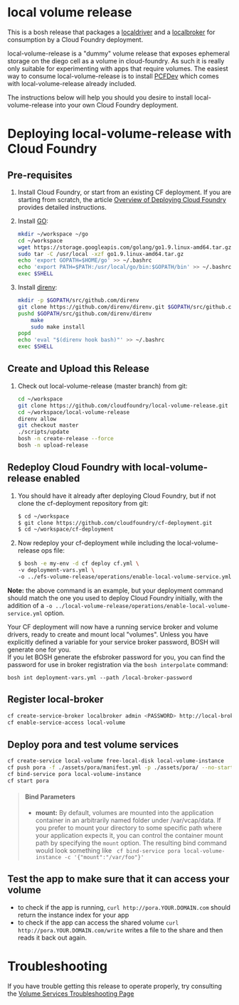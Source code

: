# local volume release
This is a bosh release that packages a [localdriver](https://github.com/cloudfoundry-incubator/localdriver) and a [localbroker](https://github.com/cloudfoundry-incubator/localbroker) for consumption by a Cloud Foundry deployment.

local-volume-release is a "dummy" volume release that exposes ephemeral storage on the diego cell as a volume in cloud-foundry.  As such it is really only suitable for experimenting with apps that require volumes.  The easiest way to consume local-volume-release is to install [PCFDev](https://docs.pivotal.io/pcf-dev/) which comes with local-volume-release already included.

The instructions below will help you should you desire to install local-volume-release into your own Cloud Foundry deployment.

# Deploying local-volume-release with Cloud Foundry

## Pre-requisites

1. Install Cloud Foundry, or start from an existing CF deployment.  If you are starting from scratch, the article [Overview of Deploying Cloud Foundry](https://docs.cloudfoundry.org/deploying/index.html) provides detailed instructions.

1. Install [GO](https://golang.org/dl/):

    ```bash
    mkdir ~/workspace ~/go
    cd ~/workspace
    wget https://storage.googleapis.com/golang/go1.9.linux-amd64.tar.gz
    sudo tar -C /usr/local -xzf go1.9.linux-amd64.tar.gz
    echo 'export GOPATH=$HOME/go' >> ~/.bashrc
    echo 'export PATH=$PATH:/usr/local/go/bin:$GOPATH/bin' >> ~/.bashrc
    exec $SHELL
    ```

1. Install [direnv](https://github.com/direnv/direnv#from-source):

    ```bash
    mkdir -p $GOPATH/src/github.com/direnv
    git clone https://github.com/direnv/direnv.git $GOPATH/src/github.com/direnv/direnv
    pushd $GOPATH/src/github.com/direnv/direnv
        make
        sudo make install
    popd
    echo 'eval "$(direnv hook bash)"' >> ~/.bashrc
    exec $SHELL
    ```

## Create and Upload this Release

1. Check out local-volume-release (master branch) from git:

    ```bash
    cd ~/workspace
    git clone https://github.com/cloudfoundry/local-volume-release.git
    cd ~/workspace/local-volume-release
    direnv allow
    git checkout master
    ./scripts/update
    bosh -n create-release --force 
    bosh -n upload-release
    ```

## Redeploy Cloud Foundry with local-volume-release enabled

1. You should have it already after deploying Cloud Foundry, but if not clone the cf-deployment repository from git:

    ```bash
    $ cd ~/workspace
    $ git clone https://github.com/cloudfoundry/cf-deployment.git
    $ cd ~/workspace/cf-deployment
    ```

2. Now redeploy your cf-deployment while including the local-volume-release ops file:
    ```bash
    $ bosh -e my-env -d cf deploy cf.yml \
    -v deployment-vars.yml \ 
    -o ../efs-volume-release/operations/enable-local-volume-service.yml
    ```
    
**Note:** the above command is an example, but your deployment command should match the one you used to deploy Cloud Foundry initially, with the addition of a `-o ../local-volume-release/operations/enable-local-volume-service.yml` option.

Your CF deployment will now have a running service broker and volume drivers, ready to create and mount local "volumes".  Unless you have explicitly defined a variable for your service broker password, BOSH will generate one for you.  
If you let BOSH generate the efsbroker password for you, you can find the password for use in broker registration via the `bosh interpolate` command:
 
```
bosh int deployment-vars.yml --path /local-broker-password
```

## Register local-broker

```bash
cf create-service-broker localbroker admin <PASSWORD> http://local-broker.YOUR.DOMAIN.com
cf enable-service-access local-volume
```

## Deploy pora and test volume services

```bash
cf create-service local-volume free-local-disk local-volume-instance
cf push pora -f ./assets/pora/manifest.yml -p ./assets/pora/ --no-start
cf bind-service pora local-volume-instance
cf start pora
```
> #### Bind Parameters
> * **mount:** By default, volumes are mounted into the application container in an arbitrarily named folder under /var/vcap/data.  If you prefer to mount your directory to some specific path where your application expects it, you can control the container mount path by specifying the `mount` option.  The resulting bind command would look something like 
> ``` cf bind-service pora local-volume-instance -c '{"mount":"/var/foo"}'```

## Test the app to make sure that it can access your volume
* to check if the app is running, `curl http://pora.YOUR.DOMAIN.com` should return the instance index for your app
* to check if the app can access the shared volume `curl http://pora.YOUR.DOMAIN.com/write` writes a file to the share and then reads it back out again.

# Troubleshooting
If you have trouble getting this release to operate properly, try consulting the [Volume Services Troubleshooting Page](https://github.com/cloudfoundry-incubator/volman/blob/master/TROUBLESHOOTING.md)

